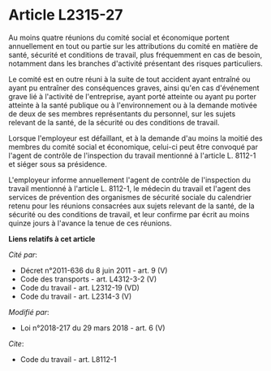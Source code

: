 # Article L2315-27

Au moins quatre réunions du comité social et économique portent annuellement en tout ou partie sur les attributions du comité
en matière de santé, sécurité et conditions de travail, plus fréquemment en cas de besoin, notamment dans les branches
d'activité présentant des risques particuliers.

Le comité est en outre réuni à la suite de tout accident ayant entraîné ou ayant pu entraîner des conséquences graves, ainsi
qu'en cas d'événement grave lié à l'activité de l'entreprise, ayant porté atteinte ou ayant pu porter atteinte à la santé
publique ou à l'environnement ou à la demande motivée de deux de ses membres représentants du personnel, sur les sujets
relevant de la santé, de la sécurité ou des conditions de travail.

Lorsque l'employeur est défaillant, et à la demande d'au moins la moitié des membres du comité social et économique, celui-ci
peut être convoqué par l'agent de contrôle de l'inspection du travail mentionné à l'article L. 8112-1 et siéger sous sa
présidence.

L'employeur informe annuellement l'agent de contrôle de l'inspection du travail mentionné à l'article L. 8112-1, le médecin
du travail et l'agent des services de prévention des organismes de sécurité sociale du calendrier retenu pour les réunions
consacrées aux sujets relevant de la santé, de la sécurité ou des conditions de travail, et leur confirme par écrit au moins
quinze jours à l'avance la tenue de ces réunions.

**Liens relatifs à cet article**

_Cité par_:

  - Décret n°2011-636 du 8 juin 2011 - art. 9 (V)
  - Code des transports - art. L4312-3-2 (V)
  - Code du travail - art. L2312-19 (VD)
  - Code du travail - art. L2314-3 (V)

_Modifié par_:

  - Loi n°2018-217 du 29 mars 2018 - art. 6 (V)

_Cite_:

  - Code du travail - art. L8112-1
